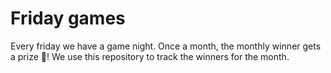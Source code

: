 # Friday games

Every friday we have a game night. Once a month, the monthly winner gets a prize 🥇! We use this repository to track the winners for the month.
